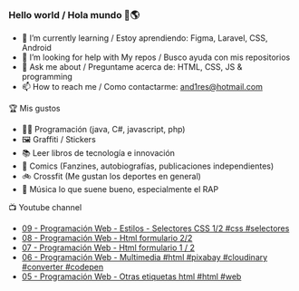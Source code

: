### Hello world / Hola mundo 👋🌎

<!--
**xaca/xaca** is a ✨ _special_ ✨ repository because its `README.md` (this file) appears on your GitHub profile.

Here are some ideas to get you started:
-->

- 🌱 I’m currently learning / Estoy aprendiendo: Figma, Laravel, CSS, Android
- 🤔 I’m looking for help with My repos / Busco ayuda con mis repositorios
- 💬 Ask me about / Preguntame acerca de: HTML, CSS, JS & programming 
- 📫 How to reach me / Como contactarme: and1res@hotmail.com

🏆 Mis gustos
- 👨‍💻 Programación (java, C#, javascript, php)
- 🖼️ Graffiti / Stickers
- 📚 Leer libros de tecnología e innovación
- 💢 Comics (Fanzines, autobiografías, publicaciones independientes)
- 🚲 Crossfit (Me gustan los deportes en general)
- 🎤 Música lo que suene bueno, especialmente el RAP
<!--
📝 Frases
- "I only smile in the dark, I only smile when it's complicated" Raybiez
- "De lo que ves créete la mitad de lo que no ves no te creas nada" Kase O
-->
📺 Youtube channel
<!-- BLOG-POST-LIST:START -->
- [09 - Programación Web - Estilos - Selectores CSS 1/2 #css #selectores](https://www.youtube.com/watch?v=q3MxszH9NJo)
- [08 - Programación Web - Html formulario 2/2](https://www.youtube.com/watch?v=sI47aWLgvu4)
- [07 - Programación Web - Html formulario 1 / 2](https://www.youtube.com/watch?v=XhtOSH0xDfQ)
- [06 - Programación Web - Multimedia #html #pixabay #cloudinary #converter #codepen](https://www.youtube.com/watch?v=5wlm8q0SepY)
- [05 - Programación Web - Otras etiquetas html #html #web](https://www.youtube.com/watch?v=E2Pzgps2Hh4)
<!-- BLOG-POST-LIST:END -->
